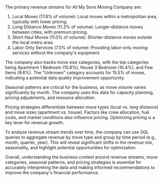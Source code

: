 The primary revenue streams for All My Sons Moving Company are:

1. Local Moves (17.8% of volume): Local moves within a metropolitan area, typically with lower pricing.
2. Long Distance Moves (11.3% of volume): Longer-distance moves between cities, with premium pricing.
3. Short Haul Moves (11.0% of volume): Shorter-distance moves outside the local metro area.
4. Labor Only Services (7.5% of volume): Providing labor-only moving services without the company's equipment.

The company also tracks move size categories, with the top categories being Apartment 1 Bedroom (10.8%), House 3 Bedroom (10.4%), and Few Items (9.6%). The "Unknown" category accounts for 15.5% of moves, indicating a potential data quality improvement opportunity.

Seasonal patterns are critical for the business, as move volume varies significantly by month. The company uses this data for capacity planning, pricing adjustments, and resource allocation.

Pricing strategies differentiate between move types (local vs. long distance) and move sizes (apartment vs. house). Factors like crew allocation, fuel costs, and market conditions also influence pricing. Optimizing pricing is a key lever for revenue growth.

To analyze revenue stream trends over time, the company can use SQL queries to aggregate revenue by move type and group by time period (e.g., month, quarter, year). This will reveal significant shifts in the revenue mix, seasonality, and highlight potential opportunities for optimization.

Overall, understanding the business context around revenue streams, move categories, seasonal patterns, and pricing strategies is essential for accurately interpreting the data and making informed recommendations to improve the company's financial performance.